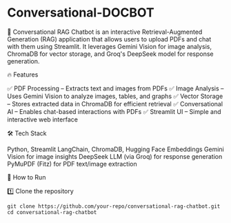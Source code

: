 # Conversational-DOCBOT
🚀 Conversational RAG Chatbot is an interactive Retrieval-Augmented Generation (RAG) application that allows users to upload PDFs and chat with them using Streamlit. It leverages Gemini Vision for image analysis, ChromaDB for vector storage, and Groq's DeepSeek model for response generation.

🔥 Features

✅ PDF Processing – Extracts text and images from PDFs
✅ Image Analysis – Uses Gemini Vision to analyze images, tables, and graphs
✅ Vector Storage – Stores extracted data in ChromaDB for efficient retrieval
✅ Conversational AI – Enables chat-based interactions with PDFs
✅ Streamlit UI – Simple and interactive web interface

🛠️ Tech Stack

Python, Streamlit
LangChain, ChromaDB, Hugging Face Embeddings
Gemini Vision for image insights
DeepSeek LLM (via Groq) for response generation
PyMuPDF (Fitz) for PDF text/image extraction

🚀 How to Run

1️⃣ Clone the repository
```
git clone https://github.com/your-repo/conversational-rag-chatbot.git
cd conversational-rag-chatbot
```
